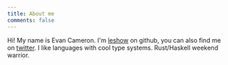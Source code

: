 ```yaml
---
title: About me
comments: false
---
```


Hi! My name is Evan Cameron. I'm [leshow](https://github.com/leshow) on github, you can also find me on [twitter](https://twitter.com/evan_cam_). I like languages with cool type systems. Rust/Haskell weekend warrior.
